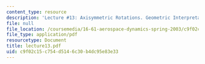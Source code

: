 ```yaml
---
content_type: resource
description: 'Lecture #13: Axisymmetric Rotations. Geometric Interpretations'
file: null
file_location: /coursemedia/16-61-aerospace-dynamics-spring-2003/c9f02c15c754d5146c30b4dc95e83e33_lecture13.pdf
file_type: application/pdf
resourcetype: Document
title: lecture13.pdf
uid: c9f02c15-c754-d514-6c30-b4dc95e83e33
---
```


